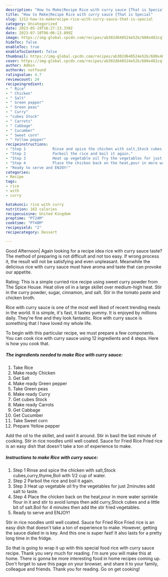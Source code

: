 ```yaml
---
description: "How to Make|Recipe Rice with curry sauce {That is Special"
title: "How to Make|Recipe Rice with curry sauce {That is Special"
slug: 1212-how-to-makerecipe-rice-with-curry-sauce-that-is-special
category: Uncategorized
date: 2023-05-19T16:27:13.330Z
date: 2023-07-10T06:06:13.899Z
image: https://img-global.cpcdn.com/recipes/ab302d640524e52b/680x482cq70/rice-with-curry-sauce-recipe-main-photo.jpg
hideToc: false
enableToc: true
enableTocContent: false
thumbnail: https://img-global.cpcdn.com/recipes/ab302d640524e52b/680x482cq70/rice-with-curry-sauce-recipe-main-photo.jpg
cover: https://img-global.cpcdn.com/recipes/ab302d640524e52b/680x482cq70/rice-with-curry-sauce-recipe-main-photo.jpg
author: Admin
authorAv: notfound
ratingvalue: 4.7
reviewcount: 24
recipeingredient:
- " Rice"
- " Chicken"
- " Salt"
- " Green pepper"
- " Green peas"
- " Curry"
- "cubes Stock"
- " Carrots"
- " Cabbage"
- " Cucumber"
- " Sweet corn"
- " Yellow pepper"
recipeinstructions:
- "Step 1            Rinse and spice the chicken with salt,Stock cubes,curry,thyme,Boil with 1/2 cup of water."
- "Step 2            Parboil the rice and boil it again."
- "Step 3            Heat up vegetable oil fry the vegetables for just 2minutes add salt to taste."
- "Step 4            Place the chicken back on the heat,pour in more water sprinkle flour in it and stir to avoid lumps then add curry,Stock cubes and a little bit of salt.Boil for 4 minutes then add the stir fried vegetables."
- "Ready to serve and ENJOY!"
categories:
- Recipe
tags:
- rice
- with
- curry

katakunci: rice with curry 
nutrition: 163 calories
recipecuisine: United Kingdom
preptime: "PT24M"
cooktime: "PT40M"
recipeyield: "2"
recipecategory: Dessert

---
```



Good Afternoon| Again looking for a recipe idea rice with curry sauce taste? The method of preparing is not difficult and not too easy. If wrong process it, the result will not be satisfying and even unpleasant. Meanwhile the delicious rice with curry sauce must have aroma and taste that can provoke our appetite.





Rating: This is a simple curried rice recipe using sweet curry powder from The Spice House. Heat olive oil in a large skillet over medium-high heat. Stir in the curry powder, sugar, cinnamon, and salt. Stir in the tomato paste and chicken broth.

Rice with curry sauce is one of the most well liked of recent trending meals in the world. It is simple, it's fast, it tastes yummy. It is enjoyed by millions daily. They're fine and they look fantastic. Rice with curry sauce is something that I have loved my whole life.


To begin with this particular recipe, we must prepare a few components. You can cook rice with curry sauce using 12 ingredients and 4 steps. Here is how you cook that.

<!--inarticleads1-->

##### The ingredients needed to make Rice with curry sauce:

1. Take  Rice
1. Make ready  Chicken
1. Get  Salt
1. Make ready  Green pepper
1. Take  Green peas
1. Make ready  Curry
1. Get cubes Stock
1. Make ready  Carrots
1. Get  Cabbage
1. Get  Cucumber
1. Take  Sweet corn
1. Prepare  Yellow pepper


Add the oil to the skillet, and swirl it around. Stir in basil the last minute of cooking. Stir in rice noodles until well coated. Sauce for Fried Rice Fried rice is an easy dish that doesn&#39;t take a ton of experience to make. 

<!--inarticleads2-->

##### Instructions to make Rice with curry sauce:

1. Step 1            Rinse and spice the chicken with salt,Stock cubes,curry,thyme,Boil with 1/2 cup of water.
1. Step 2            Parboil the rice and boil it again.
1. Step 3            Heat up vegetable oil fry the vegetables for just 2minutes add salt to taste.
1. Step 4            Place the chicken back on the heat,pour in more water sprinkle flour in it and stir to avoid lumps then add curry,Stock cubes and a little bit of salt.Boil for 4 minutes then add the stir fried vegetables.
1. Ready to serve and ENJOY!

Stir in rice noodles until well coated. Sauce for Fried Rice Fried rice is an easy dish that doesn&#39;t take a ton of experience to make. However, getting the sauce dialed in is key. And this one is super fast! It also lasts for a pretty long time in the fridge. 

So that is going to wrap it up with this special food rice with curry sauce recipe. Thank you very much for reading. I'm sure you will make this at home. There is gonna be more interesting food in home recipes coming up. Don't forget to save this page on your browser, and share it to your family, colleague and friends. Thank you for reading. Go on get cooking!
